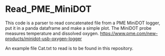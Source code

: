 # Read_PME_MiniDOT
This code is a parser to read concatenated file from a PME MiniDOT logger, put it in a panda dataframe and make a simple plot.
The MiniDOT probe measures temperature and dissolved oxygen.
https://www.pme.com/new-products/minidot-usb-oxygen-logger

An example file Cat.txt to read is to be found in this repository. 
